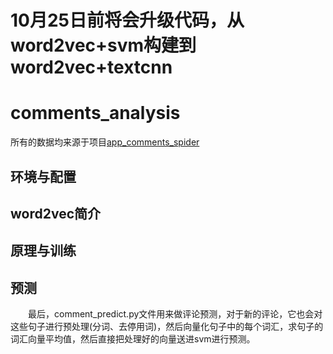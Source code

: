 # 10月25日前将会升级代码，从word2vec+svm构建到word2vec+textcnn

# comments_analysis
所有的数据均来源于项目[app_comments_spider](https://github.com/StanleyLsx/app_comments_spider)

## 环境与配置

## word2vec简介

## 原理与训练  

## 预测
&emsp;&emsp;最后，comment_predict.py文件用来做评论预测，对于新的评论，它也会对这些句子进行预处理(分词、去停用词)，然后向量化句子中的每个词汇，求句子的词汇向量平均值，然后直接把处理好的向量送进svm进行预测。
